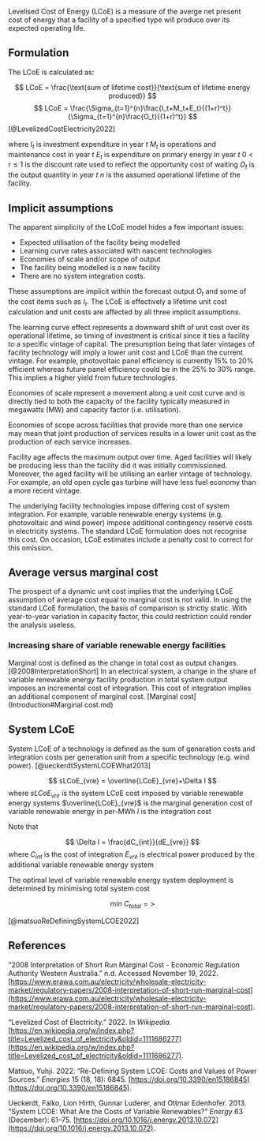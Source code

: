 Levelised Cost of Energy (LCoE) is a measure of the averge net present cost of energy that a facility of a specified type will produce over its expected operating life.

## Formulation
The LCoE is calculated as:

$$
LCoE = \frac{\text{sum of lifetime cost}}{\text{sum of lifetime energy produced}}
$$
$$
LCoE = \frac{\Sigma_{t=1}^{n}\frac{I_t+M_t+E_t}{(1+r)^t}}{\Sigma_{t=1}^{n}\frac{O_t}{(1+r)^t}}
$$
[@LevelizedCostElectricity2022]

where
$I_t$ is investment expenditure in year $t$
$M_t$ is operations and maintenance cost in year $t$
$E_t$ is expenditure on primary energy in year $t$
$0 \lt r \le 1$ is the discount rate used to reflect the opportunity cost of waiting
$O_t$ is the output quantity in year $t$
$n$ is the assumed operational lifetime of the facility.

## Implicit assumptions
The apparent simplicity of the LCoE model hides a few important issues:
- Expected utilisation of the facility being modelled
- Learning curve rates associated with nascent technologies
- Economies of scale and/or scope of output
- The facility being modelled is a new facility
- There are no system integration costs.

These assumptions are implicit within the forecast output $O_t$ and some of the cost items such as $I_t$. 
The LCoE is effectively a lifetime unit cost calculation and unit costs are affected by all three implicit assumptions. 

The learning curve effect represents a downward shift of unit cost over its operational lifetime, so timing of investment is critical since it ties a facility to a specific vintage of capital. The presumption being that later vintages of facility technology will imply a lower unit cost and LCoE than the current vintage. For example, photovoltaic panel efficiency is currently 15% to 20% efficient whereas future panel efficiency could be in the 25% to 30% range. This implies a higher yield from future technologies. 

Economies of scale represent a movement along a unit cost curve and is directly tied to both the capacity of the facility typically measured in megawatts (MW) and capacity factor (i.e. utilisation). 

Economies of scope across facilities that provide more than one service may mean that joint production of services results in a lower unit cost as the production of each service increases. 

Facility age affects the maximum output over time. Aged facilities will likely be producing less than the facility did it was initially commissioned. Moreover, the aged facility will be utilising an earlier vintage of technology. For example, an old open cycle gas turbine will have less fuel economy than a more recent vintage.

The underlying facility technologies impose differing cost of system integration. For example, variable renewable energy systems (e.g. photovoltaic and wind power) impose additional contingency reserve costs in electricity systems. The standard LCoE formulation does not recognise this cost. On occasion, LCoE estimates include a penalty cost to correct for this omission. 

## Average versus marginal cost
The prospect of a dynamic unit cost implies that the underlying LCoE assumption of average cost equal to marginal cost is not valid. In using the standard LCoE formulation, the basis of comparison is strictly static. With year-to-year variation in capacity factor, this could restriction could render the analysis useless.

### Increasing share of variable renewable energy facilities
Marginal cost is defined as the change in total cost as output changes.  [@2008InterpretationShort] In an electrical system, a change in the share of variable renewable energy facility production in total system output imposes an incremental cost of integration. This cost of integration implies an additional component of marginal cost. [Marginal cost](Introduction#Marginal cost.md) 

## System LCoE

System LCoE of a technology is defined as the sum of generation costs and integration costs per generation unit from a specific technology (e.g. wind power). [@ueckerdtSystemLCOEWhat2013]

$$
sLCoE_{vre} = \overline{LCoE}_{vre}+\Delta I
$$
where
$sLCoE_{vre}$ is the system LCoE cost imposed by variable renewable energy systems
$\overline{LCoE}_{vre}$ is the marginal generation cost of variable renewable energy in per-MWh
$I$ is the integration cost

Note that 

$$
\Delta I = \frac{dC_{int}}{dE_{vre}}
$$
where
$C_{int}$ is the cost of integration
$E_{vre}$ is electrical power produced by the additional variable renewable energy system

The optimal level of variable renewable energy system deployment is determined by minimising total system cost

$$
\text{min }C_{total} => 
$$



[@matsuoReDefiningSystemLCOE2022]


## References

“2008 Interpretation of Short Run Marginal Cost - Economic Regulation Authority Western Australia.” n.d. Accessed November 19, 2022. [https://www.erawa.com.au/electricity/wholesale-electricity-market/regulatory-papers/2008-interpretation-of-short-run-marginal-cost](https://www.erawa.com.au/electricity/wholesale-electricity-market/regulatory-papers/2008-interpretation-of-short-run-marginal-cost).

“Levelized Cost of Electricity.” 2022. In _Wikipedia_. [https://en.wikipedia.org/w/index.php?title=Levelized_cost_of_electricity&oldid=1111686277](https://en.wikipedia.org/w/index.php?title=Levelized_cost_of_electricity&oldid=1111686277).

Matsuo, Yuhji. 2022. “Re-Defining System LCOE: Costs and Values of Power Sources.” _Energies_ 15 (18, 18): 6845. [https://doi.org/10.3390/en15186845](https://doi.org/10.3390/en15186845).

Ueckerdt, Falko, Lion Hirth, Gunnar Luderer, and Ottmar Edenhofer. 2013. “System LCOE: What Are the Costs of Variable Renewables?” _Energy_ 63 (December): 61–75. [https://doi.org/10.1016/j.energy.2013.10.072](https://doi.org/10.1016/j.energy.2013.10.072).
